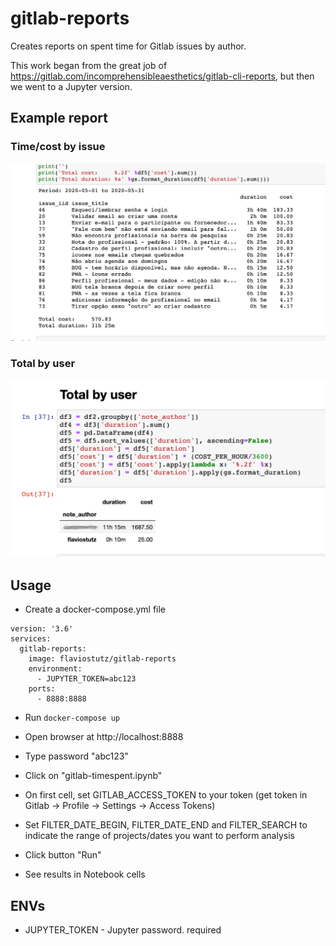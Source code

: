 # gitlab-reports
Creates reports on spent time for Gitlab issues by author.

This work began from the great job of https://gitlab.com/incomprehensibleaesthetics/gitlab-cli-reports, but then we went to a Jupyter version.

## Example report

### Time/cost by issue
<img src="sample1.png" width=600 />

### Total by user
<img src="sample2.png" width=600 />

## Usage

* Create a docker-compose.yml file

```
version: '3.6'
services:
  gitlab-reports:
    image: flaviostutz/gitlab-reports
    environment:
      - JUPYTER_TOKEN=abc123
    ports:
      - 8888:8888
```

* Run ```docker-compose up```

* Open browser at http://localhost:8888

* Type password "abc123"

* Click on "gitlab-timespent.ipynb"

* On first cell, set GITLAB_ACCESS_TOKEN to your token (get token in Gitlab -> Profile -> Settings -> Access Tokens)

* Set FILTER_DATE_BEGIN, FILTER_DATE_END and FILTER_SEARCH to indicate the range of projects/dates you want to perform analysis

* Click button "Run"

* See results in Notebook cells

## ENVs

* JUPYTER_TOKEN - Jupyter password. required
